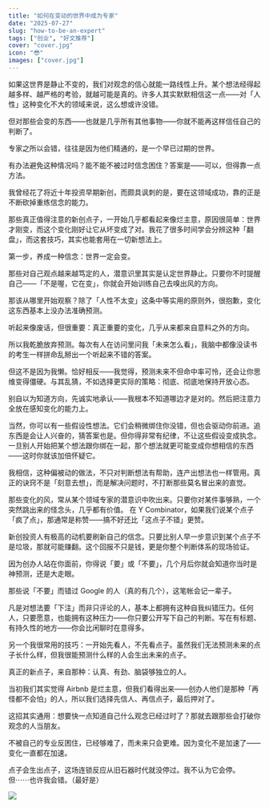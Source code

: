 ```yaml
---
title: "如何在变动的世界中成为专家"
date: "2025-07-27"
slug: "how-to-be-an-expert"
tags: ["创业", "好文推荐"]
cover: "cover.jpg"
icon: "😎"
images: ["cover.jpg"]
---
```

如果这世界是静止不变的，我们对观念的信心就能一路线性上升。某个想法经得起越多样、越严格的考验，就越可能是真的。许多人其实默默相信这一点——对「人性」这种变化不大的领域来说，这么想或许没错。



但对那些会变的东西——也就是几乎所有其他事物——你就不能再这样信任自己的判断了。



专家之所以会错，往往是因为他们精通的，是一个早已过期的世界。



有办法避免这种情况吗？能不能不被过时信念困住？答案是——可以，但得靠一点方法。



我曾经花了将近十年投资早期新创，而颇具讽刺的是，要在这领域成功，靠的正是不断砍掉重练信念的能力。



那些真正值得注意的新创点子，一开始几乎都看起来像烂主意，原因很简单：世界才刚变，而这个变化刚好让它从坏变成了对。我花了很多时间学会分辨这种「翻盘」，而这套技巧，其实也能套用在一切新想法上。



第一步，养成一种信念：世界一定会变。



那些对自己观点越来越笃定的人，潜意识里其实是认定世界静止。只要你不时提醒自己——「不是喔，它在变」，你就会开始训练自己去嗅出风的方向。



那该从哪里开始观察？除了「人性不太变」这条中等实用的原则外，很抱歉，变化这东西基本上没办法准确预测。



听起来像废话，但很重要：真正重要的变化，几乎从来都来自意料之外的方向。



所以我乾脆放弃预测。每次有人在访问里问我「未来怎么看」，我脑中都像没读书的考生一样拼命乱掰出一个听起来不错的答案。



但这不是因为我懒。恰好相反——我觉得，预测未来不但命中率可怜，还会让你思维变得僵硬。与其乱猜，不如选择更实际的策略：彻底、彻底地保持开放心态。



别自以为知道方向，先诚实地承认——我根本不知道哪边才是对的。然后把注意力全放在感知变化的能力上。



当然，你可以有一些假设性想法。它们会稍微绑住你没错，但也会驱动你前进。追东西是会让人兴奋的，猜答案也是。但你得非常有纪律，不让这些假设变成执念。
一旦别人开始把某个想法跟你绑在一起，那个想法就更可能变成你想相信的东西——这时你就该加倍怀疑它。



我相信，这种偏被动的做法，不只对判断想法有帮助，连产出想法也一样管用。真正的诀窍不是「刻意去想」，而是解决问题时，不打断那些莫名冒出来的直觉。



那些变化的风，常从某个领域专家的潜意识中吹出来。只要你对某件事够熟，一个突然跳出来的怪念头，几乎都有价值。
在 Y Combinator，如果我们说某个点子「疯了点」，那通常是称赞——搞不好还比「这点子不错」更赞。



新创投资人有极高的动机要刷新自己的信念。只要比别人早一步意识到某个点子不是垃圾，那就可能赚翻。这个回报不只是钱，更是你整个判断体系的现场验证。



因为创办人站在你面前，你得说「要」或「不要」，几个月后你就会知道你当时是神预测，还是大走眼。



那些说「不要」而错过 Google 的人（真的有几个），这笔帐会记一辈子。



凡是对想法要「下注」而非只评论的人，基本上都拥有这种自我纠错压力。任何人，只要愿意，也能拥有这种压力——你只要公开写下自己的判断。写在有标题、有持久性的地方——你会比闲聊时在意得多。



另一个我很常用的技巧：一开始先看人，不先看点子。虽然我们无法预测未来的点子长什么样，但我很能预测什么样的人会生出未来的点子。



真正的新点子，来自那种：认真、有劲、脑袋够独立的人。



当初我们其实觉得 Airbnb 是烂主意，但我们看得出来——创办人他们是那种「再怪都不会怕」的人，所以我们选择先信人、再信点子，最后押对了。



这招其实通用：想要快一点知道自己什么观念已经过时了？那就去跟那些会打破你观念的人当朋友。



不被自己的专业反困住，已经够难了，而未来只会更难。因为变化不是加速了——变化一直都在加速。



点子会生出点子，这场连锁反应从旧石器时代就没停过。我不认为它会停。
但⋯⋯也许我会错。（最好是）




![](https://prod-files-secure.s3.us-west-2.amazonaws.com/112d0858-5090-4d34-a606-b75eb8d65fd2/46476355-9cf3-4e99-9b7a-3531bc426380/1000202064.png?X-Amz-Algorithm=AWS4-HMAC-SHA256&X-Amz-Content-Sha256=UNSIGNED-PAYLOAD&X-Amz-Credential=ASIAZI2LB4664QDB42WR%2F20250824%2Fus-west-2%2Fs3%2Faws4_request&X-Amz-Date=20250824T025704Z&X-Amz-Expires=3600&X-Amz-Security-Token=IQoJb3JpZ2luX2VjEOH%2F%2F%2F%2F%2F%2F%2F%2F%2F%2FwEaCXVzLXdlc3QtMiJIMEYCIQDEzFuxsQ4IE3Fl6WczAWHiQsRASl9hhCv5RZiVoTlgwwIhAIAwMpxNZZEK3M5pPfpvuLQahWQr7ll%2B9bYe9HWLjW6IKv8DCDoQABoMNjM3NDIzMTgzODA1IgzuuETcERN3D1qI%2Bpcq3APAInuKKJv1i68gSNUimRuLxA4JoagIwGl92zT7fQIazmkC2fgnbOJEWFF934ZK712qVk%2FfydFsi6lFemP5lbhwIpzuLEx1DlP1XQIQ5vBSJYj9g0Wtv6ujDEhPkAJkNRTMU5wosJphSOolabmrRFifBNv09JJEBXw%2FTqlVf2yH8J8wZYWXgiEbotGsAXRsWxVjYHg5b%2Ft0PHB3s7D1Te3D9yP68lDJ6hy%2B%2FDc%2FizqWsCHlJBioY6LVXhJ1lYGENk2aCPSNF%2B7l2%2BnrfX%2F5JmH56fJWGnO46EE0uuoKMampwBSGO4vAK%2BxZbGMqwr3tX79vE5IegEtArDiCzlQqz6SzpO%2Fq9ZDptDL6phB9L7ppYyA9%2BNnSKPGC3YVruCZZ0eA4USLyGvlOhdbUcecbq%2B%2FcsBw9nreCGWeJLM%2Bvdru%2ByHGuuPMkHeZsdeuIXlkPiHp0F4K7EA%2F0kqrzEtz9UKkUR%2FxMyecDFye98AEn0EtvieseJMeYqcO4ED0EtwJWlTcDsw%2BehV5LtvNpD1K%2FZ9QRc6hEtpXWiynMBLsQZn5u9vHHuFV3T1I7UC8DXosEWQ7kubo3YNhigzHDZHjUf4mhocJvEC%2BvnIkEE2rd3I4wn814vuwKGiJ%2ByfXemDDpw6nFBjqkAWoumeh10StE6USOXKdHtaYg%2Bjo%2FHjHvPKtfhcy2M9j%2BrZ61ndIYyJxi0N9RWKzn%2BEWjd9Rc9DfpdSm9XsLvSne1xi%2BKmFGGqTOfBz43e5ImS8JRQRX48dOZYKHYMYJuAQHXt5CqTp6bAJE2holPK1eB2WK5XrGhtCx2Rr%2B9ewcTqaNkhBkGTzqHP8a24orTb2gcBDQStGCpX3Elfn6lVWy9j9IW&X-Amz-Signature=2cbd6dc759d64e58b4414be8557384087941040b437a594370964705f9d7b2a6&X-Amz-SignedHeaders=host&x-amz-checksum-mode=ENABLED&x-id=GetObject)

